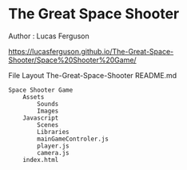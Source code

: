 # The Great Space Shooter
Author : Lucas Ferguson

https://lucasferguson.github.io/The-Great-Space-Shooter/Space%20Shooter%20Game/

File Layout
The-Great-Space-Shooter
    README.md

    Space Shooter Game
        Assets
            Sounds
            Images
        Javascript
            Scenes
            Libraries
            mainGameControler.js
            player.js
            camera.js
        index.html

